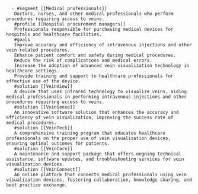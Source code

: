       - #segment [[Medical professionals]]
       Doctors, nurses, and other medical professionals who perform procedures requiring access to veins.
       #profile [[Hospital procurement managers]]
       Professionals responsible for purchasing medical devices for hospitals and healthcare facilities.
       #goals
       Improve accuracy and efficiency of intravenous injections and other vein-related procedures.
       Enhance patient comfort and safety during medical procedures.
       Reduce the risk of complications and medical errors.
       Increase the adoption of advanced vein visualization technology in healthcare settings.
       Provide training and support to healthcare professionals for effective use of the device.
       #solution [[VeinView]]
       A device that uses infrared technology to visualize veins, aiding medical professionals in performing intravenous injections and other procedures requiring access to veins.
       #solution [[VeinSense]]
       An innovative software solution that enhances the accuracy and efficiency of vein visualization, improving the success rate of medical procedures.
       #solution [[VeinTech]]
       A comprehensive training program that educates healthcare professionals on the proper use of vein visualization devices, ensuring optimal outcomes for patients.
       #solution [[VeinCare]]
       A maintenance and support package that offers ongoing technical assistance, software updates, and troubleshooting services for vein visualization devices.
       #solution [[VeinConnect]]
       An online platform that connects medical professionals using vein visualization devices, fostering collaboration, knowledge sharing, and best practice exchange.

